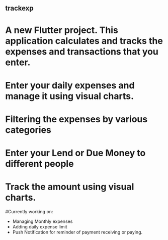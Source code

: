## trackexp

# A new Flutter project. This application calculates and tracks the expenses and transactions that you enter.
# Enter your daily expenses and manage it using visual charts.
# Filtering the expenses by various categories
# Enter your Lend or Due Money to different people
# Track the amount using visual charts.

#Currently working on:
- Managing Monthly expenses
- Adding daily expense limit
- Push Notification for reminder of payment receiving or paying.
